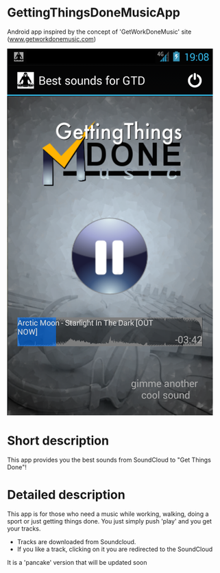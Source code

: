 # GettingThingsDoneMusicApp
Android app inspired by the concept of 'GetWorkDoneMusic' site (www.getworkdonemusic.com)

![Screenshot](https://github.com/vfdev-5/GetThingsDoneSoundsApp/blob/master/Screenshot.png)


# Short description
This app provides you the best sounds from SoundCloud to "Get Things Done"!


# Detailed description
This app is for those who need a music while working, walking, doing a sport or just getting things done. You just simply push 'play' and you get your tracks.

- Tracks are downloaded from Soundcloud. 
- If you like a track, clicking on it you are redirected to the SoundCloud

It is a 'pancake' version that will be updated soon
      